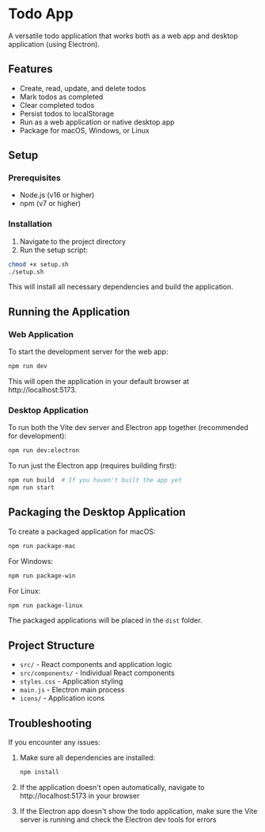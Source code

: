 # Todo App

A versatile todo application that works both as a web app and desktop application (using Electron).

## Features

- Create, read, update, and delete todos
- Mark todos as completed
- Clear completed todos
- Persist todos to localStorage
- Run as a web application or native desktop app
- Package for macOS, Windows, or Linux

## Setup

### Prerequisites

- Node.js (v16 or higher)
- npm (v7 or higher)

### Installation

1. Navigate to the project directory
2. Run the setup script:

```bash
chmod +x setup.sh
./setup.sh
```

This will install all necessary dependencies and build the application.

## Running the Application

### Web Application

To start the development server for the web app:

```bash
npm run dev
```

This will open the application in your default browser at http://localhost:5173.

### Desktop Application

To run both the Vite dev server and Electron app together (recommended for development):

```bash
npm run dev:electron
```

To run just the Electron app (requires building first):

```bash
npm run build  # If you haven't built the app yet
npm run start
```

## Packaging the Desktop Application

To create a packaged application for macOS:

```bash
npm run package-mac
```

For Windows:

```bash
npm run package-win
```

For Linux:

```bash
npm run package-linux
```

The packaged applications will be placed in the `dist` folder.

## Project Structure

- `src/` - React components and application logic
- `src/components/` - Individual React components
- `styles.css` - Application styling
- `main.js` - Electron main process
- `icons/` - Application icons

## Troubleshooting

If you encounter any issues:

1. Make sure all dependencies are installed:
   ```bash
   npm install
   ```

2. If the application doesn't open automatically, navigate to http://localhost:5173 in your browser

3. If the Electron app doesn't show the todo application, make sure the Vite server is running and check the Electron dev tools for errors
